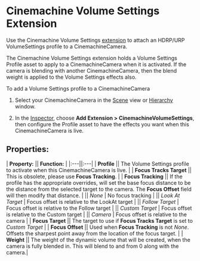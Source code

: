 # Cinemachine Volume Settings Extension

Use the Cinemachine Volume Settings [extension](concept-procedural-motion.md#extensions) to attach an HDRP/URP VolumeSettings profile to a CinemachineCamera.

The Cinemachine Volume Settings extension holds a Volume Settings Profile asset to apply to a CinemachineCamera when it is activated. If the camera is blending with another CinemachineCamera, then the blend weight is applied to the Volume Settings effects also.

To add a Volume Settings profile to a CinemachineCamera

1. Select your CinemachineCamera in the [Scene](https://docs.unity3d.com/Manual/UsingTheSceneView.html) view or [Hierarchy](https://docs.unity3d.com/Manual/Hierarchy.html) window.

2. In the [Inspector](https://docs.unity3d.com/Manual/UsingTheInspector.html), choose __Add Extension > CinemachineVolumeSettings__, then configure the Profile asset to have the effects you want when this CinemachineCamera is live.

## Properties:

| **Property:** || **Function:** |
|:---||:---|
| __Profile__ || The Volume Settings profile to activate when this CinemachineCamera is live. |
| __Focus Tracks Target__ || This is obsolete, please use __Focus Tracking__. |
| __Focus Tracking__ || If the profile has the appropriate overrides, will set the base focus distance to be the distance from the selected target to the camera.  The __Focus Offset__ field will then modify that distance. |
|| _None_ | No focus tracking |
|| _Look At Target_ | Focus offset is relative to the LookAt target |
|| _Follow Target_ | Focus offset is relative to the Follow target |
|| _Custom Target_ | Focus offset is relative to the Custom target |
|| _Camera_ | Focus offset is relative to the camera |
| __Focus Target__ || The target to use if __Focus Tracks Target__ is set to _Custom Target_ |
| __Focus Offset__ || Used when __Focus Tracking__ is not _None_.  Offsets the sharpest point away from the location of the focus target. |
| __Weight__ || The weight of the dynamic volume that will be created, when the camera is fully blended in.  This will blend to and from 0 along with the camera.|

